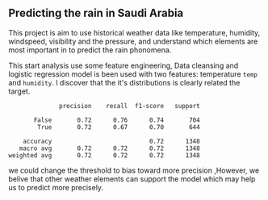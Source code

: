 ## Predicting the rain in Saudi Arabia

This project is aim to use historical weather data like temperature, humidity, windspeed, visibility and the pressure, and understand which elements are most important in to predict the rain phonomena.



This start analysis use some feature engineering, Data cleansing and logistic regression model is been used with two features: temperature `temp` and `humidity`. I discover that the it's distributions is clearly related the target.

```
              precision    recall  f1-score   support

       False       0.72      0.76      0.74       704
        True       0.72      0.67      0.70       644

    accuracy                           0.72      1348
   macro avg       0.72      0.72      0.72      1348
weighted avg       0.72      0.72      0.72      1348
```

we could change the threshold to bias toward more precision ,However, we belive that other weather elements can support the model which may help us to predict more precisely.
